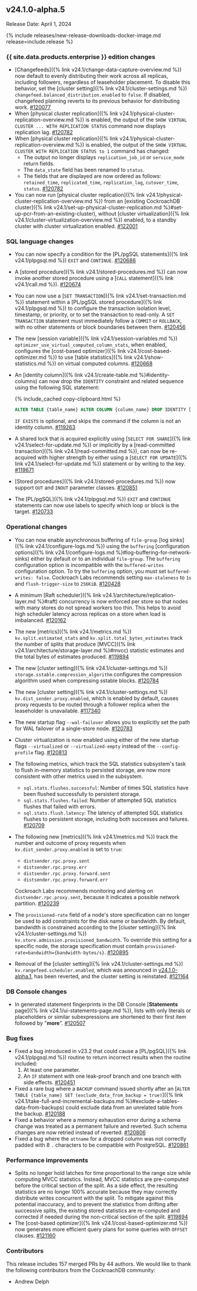 ## v24.1.0-alpha.5

Release Date: April 1, 2024

{% include releases/new-release-downloads-docker-image.md release=include.release %}

<h3 id="v24-1-0-alpha-5-{{-site.data.products.enterprise-}}-edition-changes">{{ site.data.products.enterprise }} edition changes</h3>

- [Changefeeds]({% link v24.1/change-data-capture-overview.md %}) now default to evenly distributing their work across all replicas, including followers, regardless of leaseholder placement. To disable this behavior, set the [cluster setting]({% link v24.1/cluster-settings.md %}) `changefeed.balanced_distribution.enabled` to `false`. If disabled, changefeed planning reverts to its previous behavior for distributing work. [#120077][#120077]
- When [physical cluster replication]({% link v24.1/physical-cluster-replication-overview.md %}) is enabled, the output of the `SHOW VIRTUAL CLUSTER ... WITH REPLICATION STATUS` command now displays replication lag. [#120782][#120782]
- When [physical cluster replication]({% link v24.1/physical-cluster-replication-overview.md %}) is enabled, the output of the `SHOW VIRTUAL CLUSTER WITH REPLICATION STATUS to 1` command has changed:
    - The output no longer displays `replication_job_id` or `service_mode` return fields.
    - The `data_state` field has been renamed to `status`.
    - The fields that are displayed are now ordered as follows: `retained_time`, `replicated_time`, `replication_lag`, `cutover_time`, `status`. [#120782][#120782]
- You can now run [physical cluster replication]({% link v24.1/physical-cluster-replication-overview.md %}) from an [existing CockroachDB cluster]({% link v24.1/set-up-physical-cluster-replication.md %}#set-up-pcr-from-an-existing-cluster), without [cluster virtualization]({% link v24.1/cluster-virtualization-overview.md %}) enabled, to a standby cluster with cluster virtualization enabled. [#122001][#122001]

<h3 id="v24-1-0-alpha-5-sql-language-changes">SQL language changes</h3>

- You can now specify a condition for the [PL/pgSQL statements]({% link v24.1/plpgsql.md %}) `EXIT` and `CONTINUE`. [#120686][#120686]
- A [stored procedure]({% link v24.1/stored-procedures.md %}) can now invoke another stored procedure using a [`CALL` statement]({% link v24.1/call.md %}). [#120674][#120674]
- You can now use a [`SET TRANSACTION`]({% link v24.1/set-transaction.md %}) statement within a [PL/pgSQL stored procedure]({% link v24.1/plpgsql.md %}) to configure the transaction isolation level, timestamp, or priority, or to set the transaction to read-only. A `SET TRANSACTION` statement must immediately follow a `COMMIT` or `ROLLBACK`, with no other statements or block boundaries between them. [#120456][#120456]
- The new [session variable]({% link v24.1/session-variables.md %}) `optimizer_use_virtual_computed_column_stats`, when enabled, configures the [cost-based optimizer]({% link v24.1/cost-based-optimizer.md %}) to use [table statistics]({% link v24.1/show-statistics.md %}) on virtual computed columns. [#120668][#120668]
- An [identity column]({% link v24.1/create-table.md %}#identity-columns) can now drop the `IDENTITY` constraint and related sequence using the following SQL statement:

    {% include_cached copy-clipboard.html %}
    ~~~ sql
    ALTER TABLE {table_name} ALTER COLUMN {column_name} DROP IDENTITY [IF EXISTS];
    ~~~

    `IF EXISTS` is optional, and skips the command if the column is not an identity column.  [#119263][#119263]

- A shared lock that is acquired explicitly using [`SELECT FOR SHARE`]({% link v24.1/select-for-update.md %}) or implicitly by a [read-committed transaction]({% link v24.1/read-committed.md %}), can now be re-acquired with higher strength by either using a [`SELECT FOR UPDATE`]({% link v24.1/select-for-update.md %}) statement or by writing to the key. [#119671][#119671]
- [Stored procedures]({% link v24.1/stored-procedures.md %}) now support `OUT` and `INOUT` parameter classes. [#120851][#120851]
- The [PL/pgSQL]({% link v24.1/plpgsql.md %}) `EXIT` and `CONTINUE` statements can now use labels to specify which loop or block is the target. [#120733][#120733]

<h3 id="v24-1-0-alpha-5-operational-changes">Operational changes</h3>

- You can now enable asynchronous buffering of `file-group` [log sinks]({% link v24.1/configure-logs.md %}) using the `buffering` [configuration options]({% link v24.1/configure-logs.md %}#log-buffering-for-network-sinks) either by default or to an individual `file-group`. The `buffering` configuration option is incompatible with the `buffered-writes` configuration option. To try the `buffering` option, you must set `buffered-writes: false`. Cockroach Labs recommends setting `max-staleness` to `1s` and `flush-trigger-size` to `256KiB`. [#120428][#120428]
- A minimum [Raft scheduler]({% link v24.1/architecture/replication-layer.md %}#raft) concurrency is now enforced per store so that nodes with many stores do not spread workers too thin. This helps to avoid high scheduler latency across replicas on a store when load is imbalanced. [#120162][#120162]
- The new [metrics]({% link v24.1/metrics.md %}) `kv.split.estimated_stats` and `kv.split.total_bytes_estimates` track the number of splits that produce [MVCC]({% link v24.1/architecture/storage-layer.md %}#mvcc) statistic estimates and the total bytes of estimates produced. [#119894][#119894]
- The new [cluster setting]({% link v24.1/cluster-settings.md %}) `storage.sstable.compression_algorithm` configures the compression algorithm used when compressing sstable blocks. [#120784][#120784]
- The new [cluster setting]({% link v24.1/cluster-settings.md %}) `kv.dist_sender.proxy.enabled`, which is enabled by default, causes proxy requests to be routed through a follower replica when the leaseholder is unavailable. [#117340][#117340]
- The new startup flag `--wal-failover` allows you to explicitly set the path for WAL failover of a single-store node. [#120783][#120783]
- Cluster virtualization is now enabled using either of the new startup flags `--virtualized` or `--virtualized-empty` instead of the `--config-profile` flag. [#120813][#120813]
- The following metrics, which track the SQL statistics subsystem's task to flush in-memory statistics to persisted storage, are now more consistent with other metrics used in the subsystem.
    - `sql.stats.flushes.successful`: Number of times SQL statistics have been flushed successfully to persistent storage.
    - `sql.stats.flushes.failed`: Number of attempted SQL statistics flushes that failed with errors.
    - `sql.stats.flush.latency`: The latency of attempted SQL statistics flushes to persistent storage, including both successes and failures. [#120709][#120709]
- The following new [metrics]({% link v24.1/metrics.md %}) track the number and outcome of proxy requests when `kv.dist_sender.proxy.enabled` is set to `true`:
    - `distsender.rpc.proxy.sent`
    - `distsender.rpc.proxy.err`
    - `distsender.rpc.proxy.forward.sent`
    - `distsender.rpc.proxy.forward.err`

    Cockroach Labs recommends monitoring and alerting on `distsender.rpc.proxy.sent`, because it indicates a possible network partition. [#120239][#120239]

- The `provisioned-rate` field of a node's store specification can no longer be used to add constraints for the disk name or bandwidth. By default, bandwidth is constrained according to the [cluster setting]({% link v24.1/cluster-settings.md %}) `kv.store.admission.provisioned_bandwidth`. To override this setting for a specific node, the storage specification must contain `provisioned-rate=bandwidth={bandwidth-bytes/s}`. [#120895][#120895]
- Removal of the [cluster setting]({% link v24.1/cluster-settings.md %}) `kv.rangefeed.scheduler.enabled`, which was announced in [v24.1.0-alpha.1](https://www.cockroachlabs.com/docs/releases/v24.1.html#v24-1-0-alpha-1), has been reverted, and the cluster setting is reinstated. [#121164][#121164]

<h3 id="v24-1-0-alpha-5-db-console-changes">DB Console changes</h3>

- In generated statement fingerprints in the DB Console [**Statements** page]({% link v24.1/ui-statements-page.md %}), lists with only literals or placeholders or similar subexpressions are shortened to their first item followed by "__more__". [#120507][#120507]

<h3 id="v24-1-0-alpha-5-bug-fixes">Bug fixes</h3>

- Fixed a bug introduced in v23.2 that could cause a [PL/pgSQL]({% link v24.1/plpgsql.md %}) routine to return incorrect results when the routine included:
    1. At least one parameter.
    1. An `IF` statement with one leak-proof branch and one branch with side effects. [#120451][#120451]
- Fixed a rare bug where a `BACKUP` command issued shortly after an [`ALTER TABLE {table_name} SET (exclude_data_from_backup = true)`]({% link v24.1/take-full-and-incremental-backups.md %}#exclude-a-tables-data-from-backups) could exclude data from an unrelated table from the backup. [#120188][#120188]
- Fixed a behavior where a memory exhaustion error during a schema change was treated as a permanent failure and reverted. Such schema changes are now retried instead of reverted. [#120806][#120806]
- Fixed a bug where the `attname` for a dropped column was not correctly padded with 8 `.` characters to be compatible with PostgreSQL. [#120861][#120861]

<h3 id="v24-1-0-alpha-5-performance-improvements">Performance improvements</h3>

- Splits no longer hold latches for time proportional to the range size while computing MVCC statistics. Instead, MVCC statistics are pre-computed before the critical section of the split. As a side effect, the resulting statistics are no longer 100% accurate because they may correctly distribute writes concurrent with the split. To mitigate against this potential inaccuracy, and to prevent the statistics from drifting after successive splits, the existing stored statistics are re-computed and corrected if needed during the non-critical section of the split. [#119894][#119894]
- The [cost-based optimizer]({% link v24.1/cost-based-optimizer.md %}) now generates more efficient query plans for some queries with `OFFSET` clauses. [#121160][#121160]

<div class="release-note-contributors" markdown="1">

<h3 id="v24-1-0-alpha-5-contributors">Contributors</h3>

This release includes 157 merged PRs by 44 authors.
We would like to thank the following contributors from the CockroachDB community:

- Andrew Delph

</div>


[#117340]: https://github.com/cockroachdb/cockroach/pull/117340
[#119263]: https://github.com/cockroachdb/cockroach/pull/119263
[#119671]: https://github.com/cockroachdb/cockroach/pull/119671
[#119894]: https://github.com/cockroachdb/cockroach/pull/119894
[#120077]: https://github.com/cockroachdb/cockroach/pull/120077
[#120162]: https://github.com/cockroachdb/cockroach/pull/120162
[#120188]: https://github.com/cockroachdb/cockroach/pull/120188
[#120239]: https://github.com/cockroachdb/cockroach/pull/120239
[#120428]: https://github.com/cockroachdb/cockroach/pull/120428
[#120451]: https://github.com/cockroachdb/cockroach/pull/120451
[#120456]: https://github.com/cockroachdb/cockroach/pull/120456
[#120507]: https://github.com/cockroachdb/cockroach/pull/120507
[#120668]: https://github.com/cockroachdb/cockroach/pull/120668
[#120674]: https://github.com/cockroachdb/cockroach/pull/120674
[#120686]: https://github.com/cockroachdb/cockroach/pull/120686
[#120709]: https://github.com/cockroachdb/cockroach/pull/120709
[#120733]: https://github.com/cockroachdb/cockroach/pull/120733
[#120782]: https://github.com/cockroachdb/cockroach/pull/120782
[#120783]: https://github.com/cockroachdb/cockroach/pull/120783
[#120784]: https://github.com/cockroachdb/cockroach/pull/120784
[#120806]: https://github.com/cockroachdb/cockroach/pull/120806
[#120813]: https://github.com/cockroachdb/cockroach/pull/120813
[#120846]: https://github.com/cockroachdb/cockroach/pull/120846
[#120851]: https://github.com/cockroachdb/cockroach/pull/120851
[#120861]: https://github.com/cockroachdb/cockroach/pull/120861
[#120895]: https://github.com/cockroachdb/cockroach/pull/120895
[#121023]: https://github.com/cockroachdb/cockroach/pull/121023
[#121160]: https://github.com/cockroachdb/cockroach/pull/121160
[#121164]: https://github.com/cockroachdb/cockroach/pull/121164
[#122001]: https://github.com/cockroachdb/cockroach/pull/122001
